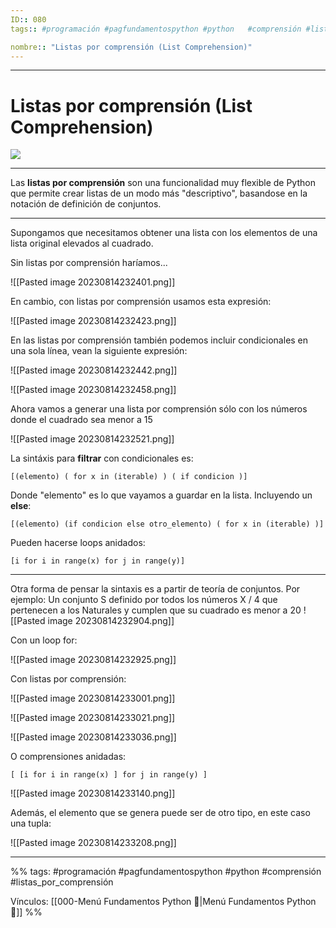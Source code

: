 ```yaml
---
ID:: 080
tags:: #programación #pagfundamentospython #python   #comprensión #listas_por_comprensión

nombre:: "Listas por comprensión (List Comprehension)"
---
```

___
# Listas por comprensión (List Comprehension)
![](https://youtu.be/EVZ7HRUBDc4?t=2250)
___
Las **listas por comprensión** son una funcionalidad muy flexible de Python que permite crear listas de un modo más "descriptivo", basandose en la notación de definición de conjuntos.

---

Supongamos que necesitamos obtener una lista con los elementos de una lista original elevados al cuadrado.

Sin listas por comprensión haríamos...

![[Pasted image 20230814232401.png]]

En cambio, con listas por comprensión usamos esta expresión:

![[Pasted image 20230814232423.png]]

En las listas por comprensión también podemos incluir condicionales en una sola línea, vean la siguiente expresión:

![[Pasted image 20230814232442.png]]

![[Pasted image 20230814232458.png]]

Ahora vamos a generar una lista por comprensión sólo con los números donde el cuadrado sea menor a 15

![[Pasted image 20230814232521.png]]


La sintáxis para **filtrar** con condicionales es:

```
[(elemento) ( for x in (iterable) ) ( if condicion )]
```

Donde "elemento" es lo que vayamos a guardar en la lista. Incluyendo un **else**:


```
[(elemento) (if condicion else otro_elemento) ( for x in (iterable) )] 
```

Pueden hacerse loops anidados:

```
[i for i in range(x) for j in range(y)]
```


---

Otra forma de pensar la sintaxis es a partir de teoría de conjuntos. Por ejemplo: Un conjunto S definido por todos los números X / 4 que pertenecen a los Naturales y cumplen que su cuadrado es menor a 20
![[Pasted image 20230814232904.png]]

Con un loop for:

![[Pasted image 20230814232925.png]]

Con listas por comprensión:

![[Pasted image 20230814233001.png]]

![[Pasted image 20230814233021.png]]

![[Pasted image 20230814233036.png]]

O comprensiones anidadas:

```
[ [i for i in range(x) ] for j in range(y) ]
```

![[Pasted image 20230814233140.png]]

Además, el elemento que se genera puede ser de otro tipo, en este caso una tupla:

![[Pasted image 20230814233208.png]]



___

%%
tags:  #programación #pagfundamentospython #python   #comprensión #listas_por_comprensión

Vínculos:    [[000-Menú Fundamentos Python 📃|Menú Fundamentos Python 📃]]
%%